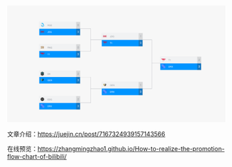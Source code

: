 ![预览图](https://github.com/ZhangMingZhao1/How-to-realize-the-promotion-flow-chart-of-bilibili/blob/master/preview.png)

文章介绍：https://juejin.cn/post/7167324939157143566

在线预览：https://zhangmingzhao1.github.io/How-to-realize-the-promotion-flow-chart-of-bilibili/
